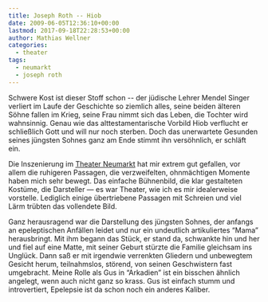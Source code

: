 ```yaml
---
title: Joseph Roth -- Hiob
date: 2009-06-05T12:36:10+00:00
lastmod: 2017-09-18T22:28:53+00:00
author: Mathias Wellner
categories:
  - theater
tags:
  - neumarkt
  - joseph roth
---
```

Schwere Kost ist dieser Stoff schon -- der jüdische Lehrer Mendel Singer verliert im Laufe der Geschichte so ziemlich alles, seine beiden älteren Söhne fallen im Krieg, seine Frau nimmt sich das Leben, die Tochter wird wahnsinnig. Genau wie das alttestamentarische Vorbild Hiob verflucht er schließlich Gott und will nur noch sterben. Doch das unerwartete Gesunden seines jüngsten Sohnes ganz am Ende stimmt ihn versöhnlich, er schläft ein.

Die Inszenierung im [Theater Neumarkt](http://www.theaterneumarkt.ch) hat mir extrem gut gefallen, vor allem die ruhigeren Passagen, die verzweifelten, ohnmächtigen Momente haben mich sehr bewegt. Das einfache Bühnenbild, die klar gestalteten Kostüme, die Darsteller &mdash; es war Theater, wie ich es mir idealerweise vorstelle. Lediglich einige übertriebene Passagen mit Schreien und viel Lärm trübten das vollendete Bild.

Ganz herausragend war die Darstellung des jüngsten Sohnes, der anfangs an epeleptischen Anfällen leidet und nur ein undeutlich artikuliertes &#8220;Mama&#8221; herausbringt. Mit ihm begann das Stück, er stand da, schwankte hin und her und fiel auf eine Matte, mit seiner Geburt stürzte die Familie gleichsam ins Unglück. Dann saß er mit irgendwie verrenkten Gliedern und unbewegtem Gesicht herum, teilnahmslos, störend, von seinen Geschwistern fast umgebracht. Meine Rolle als Gus in &#8220;Arkadien&#8221; ist ein bisschen ähnlich angelegt, wenn auch nicht ganz so krass. Gus ist einfach stumm und introvertiert, Epelepsie ist da schon noch ein anderes Kaliber.
